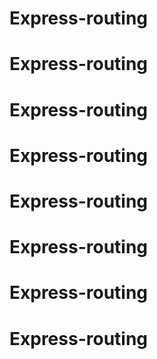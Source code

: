 # Express-routing
# Express-routing
# Express-routing
# Express-routing
# Express-routing
# Express-routing
# Express-routing
# Express-routing
